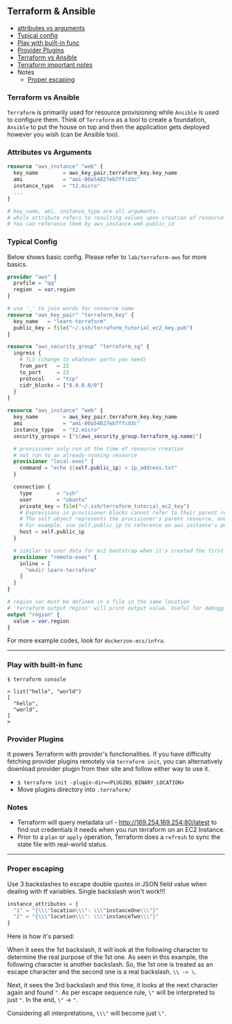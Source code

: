## Terraform & Ansible

- [attributes vs arguments](#attributes-vs-arguments)
- [Typical config](#typical-config)
- [Play with built-in func](#play-with-built-in-func)
- [Provider Plugins](#provider-plugins)
- [Terraform vs Ansible](#terraform-vs-ansible)
- [Terraform important notes](#terraform-notes)
- Notes
  - [Proper escaping](#proper-escaping)

### Terraform vs Ansible

`Terraform` is primarily used for resource provisioning while `Ansible` is used to configure them.
Think of `Terraform` as a tool to create a foundation, `Ansible` to put the house on top and then the application gets deployed however you wish (can be Ansible too).

### Attributes vs Arguments

```tf
resource "aws_instance" "web" {
  key_name        = aws_key_pair.terraform_key.key_name
  ami             = "ami-00a54827eb7ffcd3c"
  instance_type   = "t2.micro"
  ...
}

# key_name, ami, instance_type are all arguments.
# while attribute refers to resulting values upon creation of resource.
# You can reference them by aws_instance.web.public_id
```

### Typical Config

Below shows basic config. Please refer to `lab/terraform-aws` for more basics.

```tf
provider "aws" {
  profile = "qq"
  region  = var.region
}

# use '_' to join words for resource name
resource "aws_key_pair" "terraform_key" {
  key_name   = "learn-terraform"
  public_key = file("~/.ssh/terraform_tutorial_ec2_key.pub")
}

resource "aws_security_group" "terraform_sg" {
  ingress {
    # TLS (change to whatever ports you need)
    from_port   = 22
    to_port     = 22
    protocol    = "tcp"
    cidr_blocks = ["0.0.0.0/0"]
  }
}

resource "aws_instance" "web" {
  key_name        = aws_key_pair.terraform_key.key_name
  ami             = "ami-00a54827eb7ffcd3c"
  instance_type   = "t2.micro"
  security_groups = ["${aws_security_group.terraform_sg.name}"]

  # provisioner only run at the time of resource creation
  # not run to an already-running resource
  provisioner "local-exec" {
    command = "echo ${self.public_ip} > ip_address.txt"
  }

  connection {
    type        = "ssh"
    user        = "ubuntu"
    private_key = file("~/.ssh/terraform_tutorial_ec2_key")
    # Expressions in provisioner blocks cannot refer to their parent resource by name. Instead, they can use the special self object.
    # The self object represents the provisioner's parent resource, and has all of that resource's attributes.
    # For example, use self.public_ip to reference an aws_instance's public_ip attribute
    host = self.public_ip
  }

  # similar to user data for ec2 bootstrap when it's created the first time
  provisioner "remote-exec" {
    inline = [
      "mkdir learn-terraform"
    ]
  }
}

# region var must be defined in a file in the same location
# 'terraform output region' will print output value. Useful for debugging
output "region" {
  value = var.region
}
```

For more example codes, look for `dockerzon-ecs/infra`.

---

### Play with built-in func

```shell
$ terraform console

> list("hello", "world")
[
  "hello",
  "world",
]
>
```

### Provider Plugins
It powers Terraform with provider's functionalities. If you have difficulty fetching provider plugins remotely via `terraform init`, you can alternatively download provider plugin from their site and follow either way to use it.

- `$ terraform init -plugin-dir=<PLUGINS_BINARY_LOCATION>`
- Move plugins directory into `.terraform/`

### Notes

- Terraform will query metadata url - http://169.254.169.254:80/latest to find out credentials it needs when you run terraform on an EC2 Instance.
- Prior to a `plan` or `apply` operation, Terraform does a `refresh` to sync the state file with real-world status.

---

### Proper escaping
Use 3 backslashes to escape double quotes in JSON field value when dealing with tf variables. Single backslash won't work!!!

```tf
instance_attributes = {
  "1" = "{\\\"location\\\": \\\"instanceOne\\\"}"
  "2" = "{\\\"location\\\": \\\"instanceTwo\\\"}"
}
```

Here is how it's parsed:

When it sees the 1st backslash, it will look at the following character to determine the real purpose of the 1st one. As seen in this example, the following character is another backslash. So, the 1st one is treated as an escape character and the second one is a real backslash. `\\ -> \`.

Next, it sees the 3rd backslash and this time, it looks at the next character again and found `"`. As per escape sequence rule, `\"` will be interpreted to just `"`. In the end, `\"` -> `"`.

Considering all interpretations, `\\\"` will become just `\"`.









